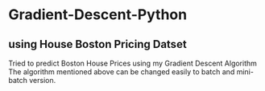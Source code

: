 # Gradient-Descent-Python
## using House Boston Pricing Datset

Tried to predict Boston House Prices using my Gradient Descent Algorithm
The algorithm mentioned above can be changed easily to batch and mini-batch version.
